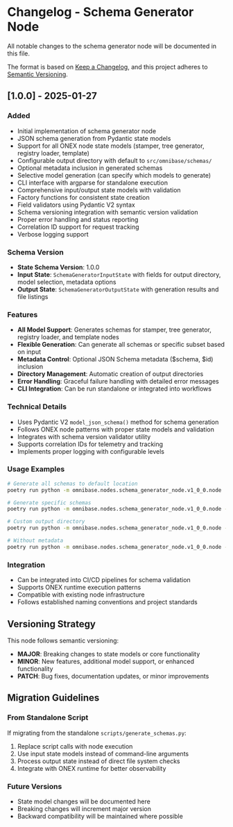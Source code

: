 <!-- === OmniNode:Metadata ===
metadata_version: 0.1.0
protocol_version: 1.1.0
owner: OmniNode Team
copyright: OmniNode Team
schema_version: 1.1.0
name: CHANGELOG.md
version: 1.0.0
uuid: 277dbc85-cad3-4f93-b61e-672ef198d912
author: OmniNode Team
created_at: 2025-05-25T15:37:47.718519
last_modified_at: 2025-05-25T19:48:02.871292
description: Stamped by ONEX
state_contract: state_contract://default
lifecycle: active
hash: b9a670190189e8216cffe0f0fadddc6316f6a9af8c9b0a90a9777b3737bb4c62
entrypoint: python@CHANGELOG.md
runtime_language_hint: python>=3.11
namespace: onex.stamped.CHANGELOG
meta_type: tool
<!-- === /OmniNode:Metadata === -->


# Changelog - Schema Generator Node

All notable changes to the schema generator node will be documented in this file.

The format is based on [Keep a Changelog](https://keepachangelog.com/en/1.0.0/),
and this project adheres to [Semantic Versioning](https://semver.org/spec/v2.0.0.html).

## [1.0.0] - 2025-01-27

### Added
- Initial implementation of schema generator node
- JSON schema generation from Pydantic state models
- Support for all ONEX node state models (stamper, tree generator, registry loader, template)
- Configurable output directory with default to `src/omnibase/schemas/`
- Optional metadata inclusion in generated schemas
- Selective model generation (can specify which models to generate)
- CLI interface with argparse for standalone execution
- Comprehensive input/output state models with validation
- Factory functions for consistent state creation
- Field validators using Pydantic V2 syntax
- Schema versioning integration with semantic version validation
- Proper error handling and status reporting
- Correlation ID support for request tracking
- Verbose logging support

### Schema Version
- **State Schema Version**: 1.0.0
- **Input State**: `SchemaGeneratorInputState` with fields for output directory, model selection, metadata options
- **Output State**: `SchemaGeneratorOutputState` with generation results and file listings

### Features
- **All Model Support**: Generates schemas for stamper, tree generator, registry loader, and template nodes
- **Flexible Generation**: Can generate all schemas or specific subset based on input
- **Metadata Control**: Optional JSON Schema metadata ($schema, $id) inclusion
- **Directory Management**: Automatic creation of output directories
- **Error Handling**: Graceful failure handling with detailed error messages
- **CLI Integration**: Can be run standalone or integrated into workflows

### Technical Details
- Uses Pydantic V2 `model_json_schema()` method for schema generation
- Follows ONEX node patterns with proper state models and validation
- Integrates with schema version validator utility
- Supports correlation IDs for telemetry and tracking
- Implements proper logging with configurable levels

### Usage Examples
```bash
# Generate all schemas to default location
poetry run python -m omnibase.nodes.schema_generator_node.v1_0_0.node

# Generate specific schemas
poetry run python -m omnibase.nodes.schema_generator_node.v1_0_0.node --models stamper_input stamper_output

# Custom output directory
poetry run python -m omnibase.nodes.schema_generator_node.v1_0_0.node --output-directory custom/schemas

# Without metadata
poetry run python -m omnibase.nodes.schema_generator_node.v1_0_0.node --no-metadata
```

### Integration
- Can be integrated into CI/CD pipelines for schema validation
- Supports ONEX runtime execution patterns
- Compatible with existing node infrastructure
- Follows established naming conventions and project standards

## Versioning Strategy

This node follows semantic versioning:
- **MAJOR**: Breaking changes to state models or core functionality
- **MINOR**: New features, additional model support, or enhanced functionality
- **PATCH**: Bug fixes, documentation updates, or minor improvements

## Migration Guidelines

### From Standalone Script
If migrating from the standalone `scripts/generate_schemas.py`:
1. Replace script calls with node execution
2. Use input state models instead of command-line arguments
3. Process output state instead of direct file system checks
4. Integrate with ONEX runtime for better observability

### Future Versions
- State model changes will be documented here
- Breaking changes will increment major version
- Backward compatibility will be maintained where possible
